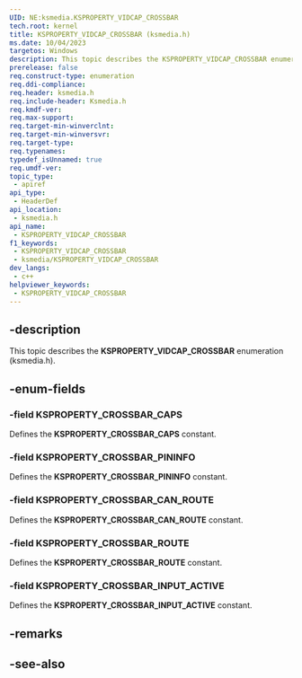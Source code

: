 ```yaml
---
UID: NE:ksmedia.KSPROPERTY_VIDCAP_CROSSBAR
tech.root: kernel
title: KSPROPERTY_VIDCAP_CROSSBAR (ksmedia.h)
ms.date: 10/04/2023
targetos: Windows
description: This topic describes the KSPROPERTY_VIDCAP_CROSSBAR enumeration (ksmedia.h).
prerelease: false
req.construct-type: enumeration
req.ddi-compliance: 
req.header: ksmedia.h
req.include-header: Ksmedia.h
req.kmdf-ver: 
req.max-support: 
req.target-min-winverclnt: 
req.target-min-winversvr: 
req.target-type: 
req.typenames: 
typedef_isUnnamed: true
req.umdf-ver: 
topic_type:
 - apiref
api_type:
 - HeaderDef
api_location:
 - ksmedia.h
api_name:
 - KSPROPERTY_VIDCAP_CROSSBAR
f1_keywords:
 - KSPROPERTY_VIDCAP_CROSSBAR
 - ksmedia/KSPROPERTY_VIDCAP_CROSSBAR
dev_langs:
 - c++
helpviewer_keywords:
 - KSPROPERTY_VIDCAP_CROSSBAR
---
```


## -description

This topic describes the **KSPROPERTY_VIDCAP_CROSSBAR** enumeration (ksmedia.h).

## -enum-fields

### -field KSPROPERTY_CROSSBAR_CAPS

Defines the **KSPROPERTY_CROSSBAR_CAPS** constant.

### -field KSPROPERTY_CROSSBAR_PININFO

Defines the **KSPROPERTY_CROSSBAR_PININFO** constant.

### -field KSPROPERTY_CROSSBAR_CAN_ROUTE

Defines the **KSPROPERTY_CROSSBAR_CAN_ROUTE** constant.

### -field KSPROPERTY_CROSSBAR_ROUTE

Defines the **KSPROPERTY_CROSSBAR_ROUTE** constant.

### -field KSPROPERTY_CROSSBAR_INPUT_ACTIVE

Defines the **KSPROPERTY_CROSSBAR_INPUT_ACTIVE** constant.

## -remarks

## -see-also
